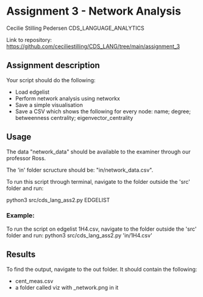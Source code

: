 # Assignment 3 - Network Analysis

Cecilie Stilling Pedersen CDS_LANGUAGE_ANALYTICS

Link to repository: https://github.com/ceciliestilling/CDS_LANG/tree/main/assignment_3

## Assignment description

Your script should do the following:
- Load edgelist
- Perform network analysis using networkx
- Save a simple visualisation
- Save a CSV which shows the following for every node: name; degree; betweenness centrality; eigenvector_centrality

## Usage
The data "network_data" should be available to the examiner through our professor Ross.

The 'in' folder scructure should be: "in/network_data.csv".

To run this script through terminal, navigate to the folder outside the 'src' folder and run:

python3 src/cds_lang_ass2.py EDGELIST

### Example:
To run the script on edgelist 1H4.csv, navigate to the folder outside the 'src' folder and run:
python3 src/cds_lang_ass2.py 'in/1H4.csv'

## Results
To find the output, navigate to the out folder. It should contain the following:
- cent_meas.csv
- a folder called viz with _network.png in it

